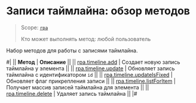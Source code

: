 # Записи таймлайна: обзор методов

> Scope: [`rpa`](../../../scopes/permissions.md)
>
> Кто может выполнять метод: любой пользователь

Набор методов для работы с записями таймлайна.

#|
|| **Метод** | **Описание** ||
|| [rpa.timeline.add](./rpa-timeline-add.md) | Создает новую запись таймлайна у элемента ||
|| [rpa.timeline.update](./rpa-timeline-update.md) | Обновляет запись таймлайна с идентификатором `id` ||
|| [rpa.timeline.updateIsFixed](./rpa-timeline-update-is-fixed.md) | Обновляет флаг прикрепления записи ||
|| [rpa.timeline.listForItem](./rpa-timeline-list-for-item.md) | Получает массив записей таймлайна для элемента ||
|| [rpa.timeline.delete](./rpa-timeline-delete.md) | Удаляет запись таймлайна ||
|#